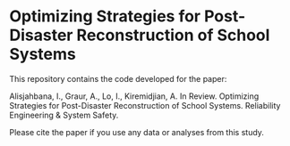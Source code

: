 # Optimizing Strategies for Post-Disaster Reconstruction of School Systems

This repository contains the code developed for the paper:

Alisjahbana, I., Graur, A., Lo, I., Kiremidjian, A. In Review. Optimizing Strategies for Post-Disaster Reconstruction of School Systems. Reliability Engineering & System Safety. 

Please cite the paper if you use any data or analyses from this study. 